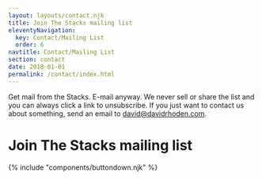 ```yaml
---
layout: layouts/contact.njk
title: Join The Stacks mailing list
eleventyNavigation:
  key: Contact/Mailing List
  order: 6
navtitle: Contact/Mailing List
section: contact
date: 2018-01-01
permalink: /contact/index.html
---
```


Get mail from the Stacks. E-mail anyway. We never sell or share the list and you can always click a link to unsubscribe.
If you just want to contact us about something, send an email to david@davidrhoden.com.

 <h1>Join The Stacks mailing list</h1>
{% include "components/buttondown.njk" %}

